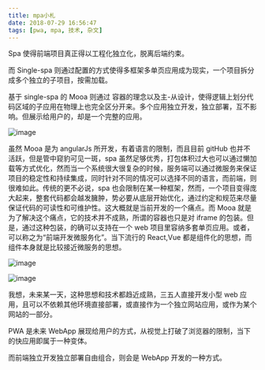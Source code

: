 ```yaml
---
title: mpa小札
date: 2018-07-29 16:56:47
tags: [pwa, mpa, 技术, 杂文]
---
```


Spa 使得前端项目真正得以工程化独立化，脱离后端约束。

而 Single-spa 则通过配置的方式使得多框架多单页应用成为现实，一个项目拆分成多个独立的子项目，按需加载。

基于 single-spa 的 Mooa 则通过 容器的理念以及主-从设计，使得逻辑上划分代码区域的子应用在物理上也完全区分开来。多个应用独立开发，独立部署，互不影响。但展示给用户的，却是一个完整的应用。

<!--more-->

![image](http://b289.photo.store.qq.com/psb?/V13DGKvw03VhSb/zeqjAmwbeH9.UkEpnfMhmHPXpeX6oMpr4LPBnQcLwAI!/b/dCEBAAAAAAAA&bo=0gOTBdIDkwUDIAU!&=viewer_311)

虽然 Mooa 是为 angularJs 所开发，有着语言的限制，而且目前 gitHub 也并不活跃，但是管中窥豹可见一斑，spa 虽然足够优秀，打包体积过大也可以通过懒加载等方式优化，然而当一个系统很大很复杂的时候，服务端可以通过微服务来保证项目的稳定性和持续集成，同时针对不同的情况可以选择不同的语言，而前端，则很难如此。传统的更不必说，spa 也会限制在某一种框架，然而，一个项目变得庞大起来，整套代码都会越发臃肿，势必要从底层开始优化，通过约定和规范来尽量保证代码的可读性和可维护性。这大概就是当前开发的一个痛点。而 Mooa 就是为了解决这个痛点，它的技术并不成熟，所谓的容器也只是对 iframe 的包装。但是，通过这种包装，的确可以支持在一个 web 项目里容纳多套单页应用。或者，可以称之为“前端开发微服务化”。当下流行的 React,Vue 都是组件化的思想，而组件本身就是比较接近微服务的思想。

![image](http://a2.qpic.cn/psb?/V13DGKvw03VhSb/j2T*3QZr1jqqFP68vzeCqVtzm7R.*LSvUcixwtAOA9M!/b/dCEBAAAAAAAA&ek=1&kp=1&pt=0&bo=iAcYBIgHGAQRECc!&tl=1&vuin=2295161275&tm=1532854800&sce=50-1-1&rf=viewer_311)

![image](http://a3.qpic.cn/psb?/V13DGKvw03VhSb/DvCTogNLsxeDYfQaLgzjHejlhnFK1OT6TmjdBiQZV6s!/b/dCIBAAAAAAAA&ek=1&kp=1&pt=0&bo=OAR.BjgEfgYRECc!&tl=1&vuin=2295161275&tm=1532854800&sce=50-1-1&rf=viewer_311)

我想，未来某一天，这种思想和技术都趋近成熟，三五人直接开发小型 web 应用，且可以不依赖其他环境直接部署，或直接作为一个独立网站应用，或作为某个网站的一部分。

PWA 是未来 WebApp 展现给用户的方式，从视觉上打破了浏览器的限制，当下的快应用即属于一种变体。

而前端独立开发独立部署自由组合，则会是 WebApp 开发的一种方式。
